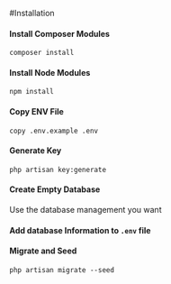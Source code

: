 #Installation

#### Install Composer Modules
```
composer install
```
#### Install Node Modules
```
npm install
```

#### Copy ENV File

```
copy .env.example .env
```

#### Generate Key

```
php artisan key:generate
```

#### Create Empty Database

Use the database management you want

#### Add database Information to  ```.env``` file

#### Migrate and Seed

```
php artisan migrate --seed
```

